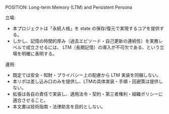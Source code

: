POSITION: Long-term Memory (LTM) and Persistent Persona

立場:
- 本プロジェクトは「永続人格」を state の保存/復元で実現するコアを提供する。
- しかし、記憶の時間的厚み（過去エピソード・自己更新の連続性）を実務レベルで成立させるには、
  LTM（長期記憶）の導入が不可欠である、という立場を明確に表明する。

運用:
- 既定では安全・知財・プライバシー上の配慮から LTM 実装を同梱しない。
- 本リポは差し込み口のみを提供し、LTMの具体実装・手順・回避策は提供しない。
- 拡張は各自の責任で実装し、適用法令・契約・第三者権利・組織ポリシーに適合させること。
- 本文書は技術指南・法律助言を目的としない。
